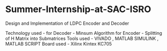 # Summer-Internship-at-SAC-ISRO

Design and Implementation of LDPC Encoder and Decoder

Technology used - for Decoder - Minsum Algorithm
                  for Encoder - Splitting of H Matrix into Submatrices
Tools used - VIVADO , MATLAB SIMULINK , MATLAB SCRIPT
Board used - Xilinx Kintex KC705

